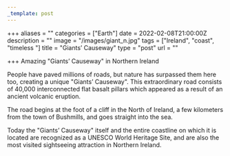 ```yaml
---
_template: post
---
```




+++
aliases = ""
categories = ["Earth"]
date = 2022-02-08T21:00:00Z
description = ""
image = "/images/giant_n.jpg"
tags = ["Ireland", "coast", "timeless "]
title = "Giants’ Causeway"
type = "post"
url = ""

+++
Amazing "Giants’ Causeway" in Northern Ireland  
  
People have paved millions of roads, but nature has surpassed them here too, creating a unique "Giants’ Causeway". This extraordinary road consists of 40,000 interconnected flat basalt pillars which appeared as a result of an ancient volcanic eruption.  
  
The road begins at the foot of a cliff in the North of Ireland, a few kilometers from the town of Bushmills, and goes straight into the sea.  
  
Today the "Giants’ Causeway" itself and the entire coastline on which it is located are recognized as a UNESCO World Heritage Site, and are also the most visited sightseeing attraction in Northern Ireland.
